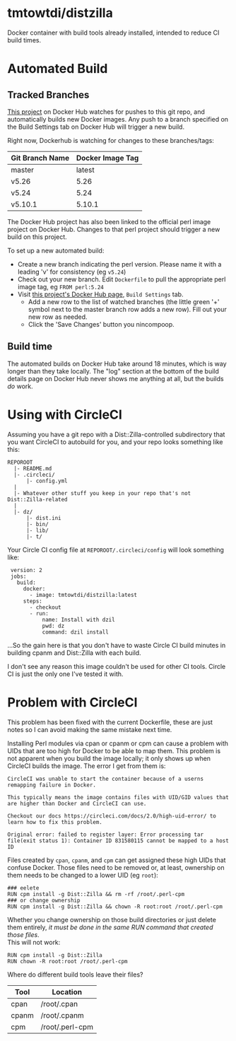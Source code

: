 
# tmtowtdi/distzilla
Docker container with build tools already installed, intended to reduce CI 
build times.

# Automated Build

## Tracked Branches
[This project](https://hub.docker.com/r/tmtowtdi/distzilla/builds/) on Docker 
Hub watches for pushes to this git repo, and automatically builds new Docker 
images.  Any push to a branch specified on the Build Settings tab on Docker 
Hub will trigger a new build.

Right now, Dockerhub is watching for changes to these branches/tags:

Git Branch Name | Docker Image Tag
--- | ---
master | latest
v5.26 | 5.26
v5.24 | 5.24
v5.10.1 | 5.10.1

The Docker Hub project has also been linked to the official perl image project 
on Docker Hub.  Changes to that perl project should trigger a new build on 
this project.

To set up a new automated build:

- Create a new branch indicating the perl version.  Please name it with a 
  leading 'v' for consistency (eg `v5.24`)
- Check out your new branch.  Edit `Dockerfile` to pull the appropriate perl 
  image tag, eg `FROM perl:5.24`
- Visit [this project's Docker Hub 
  page](https://hub.docker.com/r/tmtowtdi/distzilla/), `Build Settings` tab.
    - Add a new row to the list of watched branches (the little green '+' 
      symbol next to the master branch row adds a new row).  Fill out your new 
      row as needed.
    - Click the 'Save Changes' button you nincompoop.

## Build time
The automated builds on Docker Hub take around 18 minutes, which is way longer 
than they take locally.  The "log" section at the bottom of the build details 
page on Docker Hub never shows me anything at all, but the builds *do* work.

# Using with CircleCI
Assuming you have a git repo with a Dist::Zilla-controlled subdirectory that 
you want CircleCI to autobuild for you, and your repo looks something like 
this:
```
REPOROOT
  |- README.md
  |- .circleci/
      |- config.yml
  |
  |- Whatever other stuff you keep in your repo that's not Dist::Zilla-related
  |
  |- dz/
      |- dist.ini
      |- bin/
      |- lib/
      |- t/
```

Your Circle CI config file at `REPOROOT/.circleci/config` will look something 
like:
```
 version: 2
 jobs:
   build:
     docker:
       - image: tmtowtdi/distzilla:latest
     steps:
       - checkout
       - run:
           name: Install with dzil
           pwd: dz
           command: dzil install

```

...So the gain here is that you don't have to waste Circle CI build minutes in 
building cpanm and Dist::Zilla with each build.

I don't see any reason this image couldn't be used for other CI tools.  Circle 
CI is just the only one I've tested it with.

# Problem with CircleCI
This problem has been fixed with the current Dockerfile, these are just notes 
so I can avoid making the same mistake next time.

Installing Perl modules via cpan or cpanm or cpm can cause a problem with UIDs 
that are too high for Docker to be able to map them.  This problem is not 
apparent when you build the image locally; it only shows up when CircleCI 
builds the image.  The error I get from them is:

```
CircleCI was unable to start the container because of a userns remapping failure in Docker.

This typically means the image contains files with UID/GID values that are higher than Docker and CircleCI can use.

Checkout our docs https://circleci.com/docs/2.0/high-uid-error/ to learn how to fix this problem.

Original error: failed to register layer: Error processing tar file(exit status 1): Container ID 831580115 cannot be mapped to a host ID
```

Files created by `cpan`, `cpanm`, and `cpm` can get assigned these high UIDs 
that confuse Docker.  Those files need to be removed or, at least, ownership 
on them needs to be changed to a lower UID (eg `root`):
```
### eelete
RUN cpm install -g Dist::Zilla && rm -rf /root/.perl-cpm
### or change ownership
RUN cpm install -g Dist::Zilla && chown -R root:root /root/.perl-cpm
```

Whether you change ownership on those build directories or just delete them 
entirely, *it must be done in the same RUN command that created those files*.  
This will not work:
```
RUN cpm install -g Dist::Zilla
RUN chown -R root:root /root/.perl-cpm
```

Where do different build tools leave their files?

Tool | Location
--- | ---
cpan | /root/.cpan
cpanm | /root/.cpanm
cpm | /root/.perl-cpm

